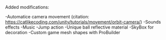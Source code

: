 Added modifications:

-Automatice camera movement (citation: https://catlikecoding.com/unity/tutorials/movement/orbit-camera/)
-Sounds effects
-Music
-Jump action
-Unique ball reflective material
-SkyBox for decoration
-Custom game mesh shapes with ProBuilder